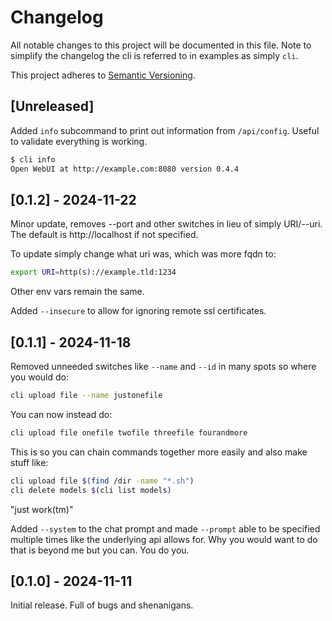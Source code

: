 # Changelog

All notable changes to this project will be documented in this file. Note to simplify the changelog the cli is referred to in examples as simply `cli`.

This project adheres to [Semantic Versioning](https://semver.org).

<!--
Note: In this file, do not use the hard wrap in the middle of a sentence for compatibility with GitHub comment style markdown rendering.
-->

## [Unreleased]

Added `info` subcommand to print out information from `/api/config`. Useful to validate everything is working.

```sh
$ cli info
Open WebUI at http://example.com:8080 version 0.4.4
```

## [0.1.2] - 2024-11-22

Minor update, removes --port and other switches in lieu of simply URI/--uri. The default is http://localhost if not specified.

To update simply change what uri was, which was more fqdn to:

```sh
export URI=http(s)://example.tld:1234
```

Other env vars remain the same.

Added `--insecure` to allow for ignoring remote ssl certificates.

## [0.1.1] - 2024-11-18

Removed unneeded switches like `--name` and `--id` in many spots so where you would do:

```sh
cli upload file --name justonefile
```

You can now instead do:

```sh
cli upload file onefile twofile threefile fourandmore
```

This is so you can chain commands together more easily and also make stuff like:

```sh
cli upload file $(find /dir -name "*.sh")
cli delete models $(cli list models)
```

"just work(tm)"


Added `--system` to the chat prompt and made `--prompt` able to be specified multiple times like the underlying api allows for. Why you would want to do that is beyond me but you can. You do you.

## [0.1.0] - 2024-11-11

Initial release. Full of bugs and shenanigans.
